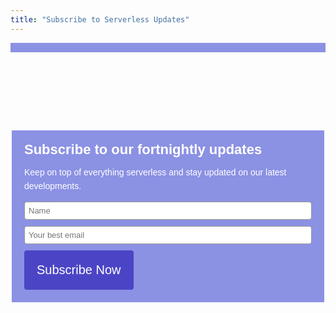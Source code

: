 ```yaml
---
title: "Subscribe to Serverless Updates"
---
```

<style>
    .slider .slide--item {
        height: 650px;
        padding-top:5%;
    }

    .bg-dark {
        background-color: #373737 !important;
    }

    .slider
    {
        width: 100%;
    }

    .slider p{
        color:#fff;
    }

    .slider .landing-titles{
        color: #fff;
        font-size: 38px;

    }

    .slider .row-content {
        padding-top: 80px;
    }

    .pt-100 {
        padding-top: 100px !important;
    }

    #feature2{
        padding-top: 100px;
        border-top: 15px solid #8b91e3;
        overflow: hidden;
    }

    .landing-text {
        margin: auto;
        text-align: center;
    }

    .landing-img img {
        max-width: 100%;
    }

    @media (max-width: 768px){
        .slider .slide--item {
            height: auto;
            margin-bottom: 40px;
        }
    }

    section#feature2 {
        color: #0c0316;
        padding-bottom: 75px;
    }

    .download-book {
        margin: 100px 0;
    }

 #_form_27_ { font-size:14px; line-height:1.6; font-family:arial, helvetica, sans-serif; margin:0; }
 #_form_27_ * { outline:0; }
 ._form_hide { display:none; visibility:hidden; }
 ._form_show { display:block; visibility:visible; }
 #_form_27_._form-top { top:0; }
 #_form_27_._form-bottom { bottom:0; }
 #_form_27_._form-left { left:0; }
 #_form_27_._form-right { right:0; }
 #_form_27_ input[type="text"],#_form_27_ input[type="date"],#_form_27_ textarea { padding:6px; height:auto; border:#979797 1px solid; border-radius:4px; color:#000 !important; font-size:13px; -webkit-box-sizing:border-box; -moz-box-sizing:border-box; box-sizing:border-box; }
 #_form_27_ textarea { resize:none; }
 #_form_27_ ._submit { -webkit-appearance:none; cursor:pointer; font-family:arial, sans-serif; font-size:20px; text-align:center; background:#4b45c6 !important; border:0 !important; -moz-border-radius:4px !important; -webkit-border-radius:4px !important; border-radius:4px !important; color:#fff !important; padding:20px !important; }
 #_form_27_ ._close-icon { cursor:pointer; background-image:url('https://d226aj4ao1t61q.cloudfront.net/esfkyjh1u_forms-close-dark.png'); background-repeat:no-repeat; background-size:14.2px 14.2px; position:absolute; display:block; top:11px; right:9px; overflow:hidden; width:16.2px; height:16.2px; }
 #_form_27_ ._close-icon:before { position:relative; }
 #_form_27_ ._form-body { margin-bottom:30px; }
 #_form_27_ ._form-image-left { width:150px; float:left; }
 #_form_27_ ._form-content-right { margin-left:164px; }
 #_form_27_ ._form-branding { color:#fff; font-size:10px; clear:both; text-align:left; margin-top:30px; font-weight:100; }
 #_form_27_ ._form-branding ._logo { display:block; width:130px; height:14px; margin-top:6px; background-image:url('https://d226aj4ao1t61q.cloudfront.net/hh9ujqgv5_aclogo_li.png'); background-size:130px auto; background-repeat:no-repeat; }
 #_form_27_ ._form-label,#_form_27_ ._form_element ._form-label { font-weight:bold; margin-bottom:5px; display:block; }
 #_form_27_._dark ._form-branding { color:#333; }
 #_form_27_._dark ._form-branding ._logo { background-image:url('https://d226aj4ao1t61q.cloudfront.net/jftq2c8s_aclogo_dk.png'); }
 #_form_27_ ._form_element { position:relative; margin-bottom:10px; font-size:0; max-width:100%; }
 #_form_27_ ._form_element * { font-size:14px; }
 #_form_27_ ._form_element._clear { clear:both; width:100%; float:none; }
 #_form_27_ ._form_element._clear:after { clear:left; }
 #_form_27_ ._form_element input[type="text"],#_form_27_ ._form_element input[type="date"],#_form_27_ ._form_element select,#_form_27_ ._form_element textarea:not(.g-recaptcha-response) { display:block; width:100%; -webkit-box-sizing:border-box; -moz-box-sizing:border-box; box-sizing:border-box; }
 #_form_27_ ._field-wrapper { position:relative; }
 #_form_27_ ._inline-style { float:left; }
 #_form_27_ ._inline-style input[type="text"] { width:150px; }
 #_form_27_ ._inline-style:not(._clear) + ._inline-style:not(._clear) { margin-left:20px; }
 #_form_27_ ._form_element img._form-image { max-width:100%; }
 #_form_27_ ._clear-element { clear:left; }
 #_form_27_ ._full_width { width:100%; }
 #_form_27_ ._form_full_field { display:block; width:100%; margin-bottom:10px; }
 #_form_27_ input[type="text"]._has_error,#_form_27_ textarea._has_error { border:#f37c7b 1px solid; }
 #_form_27_ input[type="checkbox"]._has_error { outline:#f37c7b 1px solid; }
 #_form_27_ ._error { display:block; position:absolute; font-size:13px; z-index:10000001; }
 #_form_27_ ._error._above { padding-bottom:4px; bottom:39px; right:0; }
 #_form_27_ ._error._below { padding-top:4px; top:100%; right:0; }
 #_form_27_ ._error._above ._error-arrow { bottom:0; right:15px; border-left:5px solid transparent; border-right:5px solid transparent; border-top:5px solid #f37c7b; }
 #_form_27_ ._error._below ._error-arrow { top:0; right:15px; border-left:5px solid transparent; border-right:5px solid transparent; border-bottom:5px solid #f37c7b; }
 #_form_27_ ._error-inner { padding:8px 12px; background-color:#f37c7b; font-size:13px; font-family:arial, sans-serif; color:#fff; text-align:center; text-decoration:none; -webkit-border-radius:4px; -moz-border-radius:4px; border-radius:4px; }
 #_form_27_ ._error-inner._form_error { margin-bottom:5px; text-align:left; }
 #_form_27_ ._button-wrapper ._error-inner._form_error { position:static; }
 #_form_27_ ._error-inner._no_arrow { margin-bottom:10px; }
 #_form_27_ ._error-arrow { position:absolute; width:0; height:0; }
 #_form_27_ ._error-html { margin-bottom:10px; }
 .pika-single { z-index:10000001 !important; }
 @media all and (min-width:320px) and (max-width:667px) { ::-webkit-scrollbar { display:none; }
 #_form_27_ { margin:0; width:100%; min-width:100%; max-width:100%; box-sizing:border-box; }
 #_form_27_ * { -webkit-box-sizing:border-box; -moz-box-sizing:border-box; box-sizing:border-box; font-size:1em; }
 #_form_27_ ._form-content { margin:0; width:100%; }
 #_form_27_ ._form-inner { display:block; min-width:100%; }
 #_form_27_ ._form-title,#_form_27_ ._inline-style { margin-top:0; margin-right:0; margin-left:0; }
 #_form_27_ ._form-title { font-size:1.2em; }
 #_form_27_ ._form_element { margin:0 0 20px; padding:0; width:100%; }
 #_form_27_ ._form-element,#_form_27_ ._inline-style,#_form_27_ input[type="text"],#_form_27_ label,#_form_27_ p,#_form_27_ textarea:not(.g-recaptcha-response) { float:none; display:block; width:100%; }
 #_form_27_ ._row._checkbox-radio label { display:inline; }
 #_form_27_ ._row,#_form_27_ p,#_form_27_ label { margin-bottom:0.7em; width:100%; }
 #_form_27_ ._row input[type="checkbox"],#_form_27_ ._row input[type="radio"] { margin:0 !important; vertical-align:middle !important; }
 #_form_27_ ._row input[type="checkbox"] + span label { display:inline; }
 #_form_27_ ._row span label { margin:0 !important; width:initial !important; vertical-align:middle !important; }
 #_form_27_ ._form-image { max-width:100%; height:auto !important; }
 #_form_27_ input[type="text"] { padding-left:10px; padding-right:10px; font-size:16px; line-height:1.3em; -webkit-appearance:none; }
 #_form_27_ input[type="radio"],#_form_27_ input[type="checkbox"] { display:inline-block; width:1.3em; height:1.3em; font-size:1em; margin:0 0.3em 0 0; vertical-align:baseline; }
 #_form_27_ button[type="submit"] { padding:20px; font-size:1.5em; }
 #_form_27_ ._inline-style { margin:20px 0 0 !important; }
 }
 #_form_27_ { position:relative; text-align:left; margin:25px auto 0; padding:20px; -webkit-box-sizing:border-box; -moz-box-sizing:border-box; box-sizing:border-box; *zoom:1; background:#8b91e3 !important; border:0px solid #b0b0b0 !important; width:500px; -moz-border-radius:0px !important; -webkit-border-radius:0px !important; border-radius:0px !important; color:#fff !important; }
 #_form_27_ ._form-title { font-size:22px; line-height:22px; font-weight:600; margin-bottom:0; }
 #_form_27_:before,#_form_27_:after { content:" "; display:table; }
 #_form_27_:after { clear:both; }
 #_form_27_._inline-style { width:auto; display:inline-block; }
 #_form_27_._inline-style input[type="text"],#_form_27_._inline-style input[type="date"] { padding:10px 12px; }
 #_form_27_._inline-style button._inline-style { position:relative; top:27px; }
 #_form_27_._inline-style p { margin:0; }
 #_form_27_._inline-style ._button-wrapper { position:relative; margin:27px 12.5px 0 20px; }
 #_form_27_ ._form-thank-you { position:relative; left:0; right:0; text-align:center; font-size:18px; }
 @media all and (min-width:320px) and (max-width:667px) { #_form_27_._inline-form._inline-style ._inline-style._button-wrapper { margin-top:20px !important; margin-left:0 !important; }
 }

</style>

<section id="feature2" class="section feature feature-2 feature-left bg-white">
    <div class="container">
        <div class="row" style="padding-bottom: 25px;">
            <form method="POST" action="https://dashbird.activehosted.com/proc.php" id="_form_27_" class="_form _form_27 _inline-form  " novalidate>
                <input type="hidden" name="u" value="27" />
                <input type="hidden" name="f" value="27" />
                <input type="hidden" name="s" />
                <input type="hidden" name="c" value="0" />
                <input type="hidden" name="m" value="0" />
                <input type="hidden" name="act" value="sub" />
                <input type="hidden" name="v" value="2" />
                <div class="_form-content">
                    <div class="_form_element _x66865696 _full_width _clear" >
                    <div class="_form-title">
                        Subscribe to our fortnightly updates
                    </div>
                    </div>
                    <div class="_form_element _x63621351 _full_width _clear" >
                    <div class="_html-code">
                        <p>
                        Keep on top of everything serverless and stay updated on our latest developments.
                        </p>
                    </div>
                    </div>
                    <div class="_form_element _x04328346 _full_width " >
                    <label class="_form-label">
                    </label>
                    <div class="_field-wrapper">
                        <input type="text" name="fullname" placeholder="Name" required/>
                    </div>
                    </div>
                    <div class="_form_element _x70483411 _full_width " >
                    <label class="_form-label">
                    </label>
                    <div class="_field-wrapper">
                        <input type="text" name="email" placeholder="Your best email" required/>
                    </div>
                    </div>
                    <div class="_button-wrapper _full_width">
                    <button id="_form_27_submit" class="_submit" type="submit">
                        Subscribe Now
                    </button>
                    </div>
                    <div class="_clear-element">
                    </div>
                </div>
                <div class="_form-thank-you" style="display:none;">
                </div>
                </form>
        </div>
    </div>
</section>

<script type="text/javascript">
window.cfields = [];
window._show_thank_you = function(id, message, trackcmp_url) {
  var form = document.getElementById('_form_' + id + '_'), thank_you = form.querySelector('._form-thank-you');
  form.querySelector('._form-content').style.display = 'none';
  thank_you.innerHTML = message;
  thank_you.style.display = 'block';
  if (typeof(trackcmp_url) != 'undefined' && trackcmp_url) {
    // Site tracking URL to use after inline form submission.
    _load_script(trackcmp_url);
  }
  if (typeof window._form_callback !== 'undefined') window._form_callback(id);
};
window._show_error = function(id, message, html) {
  var form = document.getElementById('_form_' + id + '_'), err = document.createElement('div'), button = form.querySelector('button'), old_error = form.querySelector('._form_error');
  if (old_error) old_error.parentNode.removeChild(old_error);
  err.innerHTML = message;
  err.className = '_error-inner _form_error _no_arrow';
  var wrapper = document.createElement('div');
  wrapper.className = '_form-inner';
  wrapper.appendChild(err);
  button.parentNode.insertBefore(wrapper, button);
  document.querySelector('[id^="_form"][id$="_submit"]').disabled = false;
  if (html) {
    var div = document.createElement('div');
    div.className = '_error-html';
    div.innerHTML = html;
    err.appendChild(div);
  }
};
window._load_script = function(url, callback) {
    var head = document.querySelector('head'), script = document.createElement('script'), r = false;
    script.type = 'text/javascript';
    script.charset = 'utf-8';
    script.src = url;
    if (callback) {
      script.onload = script.onreadystatechange = function() {
      if (!r && (!this.readyState || this.readyState == 'complete')) {
        r = true;
        callback();
        }
      };
    }
    head.appendChild(script);
};
(function() {
  if (window.location.search.search("excludeform") !== -1) return false;
  var getCookie = function(name) {
    var match = document.cookie.match(new RegExp('(^|; )' + name + '=([^;]+)'));
    return match ? match[2] : null;
  }
  var setCookie = function(name, value) {
    var now = new Date();
    var time = now.getTime();
    var expireTime = time + 1000 * 60 * 60 * 24 * 365;
    now.setTime(expireTime);
    document.cookie = name + '=' + value + '; expires=' + now + ';path=/';
  }
      var addEvent = function(element, event, func) {
    if (element.addEventListener) {
      element.addEventListener(event, func);
    } else {
      var oldFunc = element['on' + event];
      element['on' + event] = function() {
        oldFunc.apply(this, arguments);
        func.apply(this, arguments);
      };
    }
  }
  var _removed = false;
  var form_to_submit = document.getElementById('_form_27_');
  var allInputs = form_to_submit.querySelectorAll('input, select, textarea'), tooltips = [], submitted = false;

  var getUrlParam = function(name) {
    var regexStr = '[\?&]' + name + '=([^&#]*)';
    var results = new RegExp(regexStr, 'i').exec(window.location.href);
    return results != undefined ? decodeURIComponent(results[1]) : false;
  };

  for (var i = 0; i < allInputs.length; i++) {
    var regexStr = "field\\[(\\d+)\\]";
    var results = new RegExp(regexStr).exec(allInputs[i].name);
    if (results != undefined) {
      allInputs[i].dataset.name = window.cfields[results[1]];
    } else {
      allInputs[i].dataset.name = allInputs[i].name;
    }
    var fieldVal = getUrlParam(allInputs[i].dataset.name);

    if (fieldVal) {
      if (allInputs[i].type == "radio" || allInputs[i].type == "checkbox") {
        if (allInputs[i].value == fieldVal) {
          allInputs[i].checked = true;
        }
      } else {
        allInputs[i].value = fieldVal;
      }
    }
  }

  var remove_tooltips = function() {
    for (var i = 0; i < tooltips.length; i++) {
      tooltips[i].tip.parentNode.removeChild(tooltips[i].tip);
    }
      tooltips = [];
  };
  var remove_tooltip = function(elem) {
    for (var i = 0; i < tooltips.length; i++) {
      if (tooltips[i].elem === elem) {
        tooltips[i].tip.parentNode.removeChild(tooltips[i].tip);
        tooltips.splice(i, 1);
        return;
      }
    }
  };
  var create_tooltip = function(elem, text) {
    var tooltip = document.createElement('div'), arrow = document.createElement('div'), inner = document.createElement('div'), new_tooltip = {};
    if (elem.type != 'radio' && elem.type != 'checkbox') {
      tooltip.className = '_error';
      arrow.className = '_error-arrow';
      inner.className = '_error-inner';
      inner.innerHTML = text;
      tooltip.appendChild(arrow);
      tooltip.appendChild(inner);
      elem.parentNode.appendChild(tooltip);
    } else {
      tooltip.className = '_error-inner _no_arrow';
      tooltip.innerHTML = text;
      elem.parentNode.insertBefore(tooltip, elem);
      new_tooltip.no_arrow = true;
    }
    new_tooltip.tip = tooltip;
    new_tooltip.elem = elem;
    tooltips.push(new_tooltip);
    return new_tooltip;
  };
  var resize_tooltip = function(tooltip) {
    var rect = tooltip.elem.getBoundingClientRect();
    var doc = document.documentElement, scrollPosition = rect.top - ((window.pageYOffset || doc.scrollTop)  - (doc.clientTop || 0));
    if (scrollPosition < 40) {
      tooltip.tip.className = tooltip.tip.className.replace(/ ?(_above|_below) ?/g, '') + ' _below';
    } else {
      tooltip.tip.className = tooltip.tip.className.replace(/ ?(_above|_below) ?/g, '') + ' _above';
    }
  };
  var resize_tooltips = function() {
    if (_removed) return;
    for (var i = 0; i < tooltips.length; i++) {
      if (!tooltips[i].no_arrow) resize_tooltip(tooltips[i]);
    }
  };
  var validate_field = function(elem, remove) {
    var tooltip = null, value = elem.value, no_error = true;
    remove ? remove_tooltip(elem) : false;
    if (elem.type != 'checkbox') elem.className = elem.className.replace(/ ?_has_error ?/g, '');
    if (elem.getAttribute('required') !== null) {
      if (elem.type == 'radio' || (elem.type == 'checkbox' && /any/.test(elem.className))) {
        var elems = form_to_submit.elements[elem.name];
        if (!(elems instanceof NodeList || elems instanceof HTMLCollection) || elems.length <= 1) {
          no_error = elem.checked;
        }
        else {
          no_error = false;
          for (var i = 0; i < elems.length; i++) {
            if (elems[i].checked) no_error = true;
          }
        }
        if (!no_error) {
          tooltip = create_tooltip(elem, "Please select an option.");
        }
      } else if (elem.type =='checkbox') {
        var elems = form_to_submit.elements[elem.name], found = false, err = [];
        no_error = true;
        for (var i = 0; i < elems.length; i++) {
          if (elems[i].getAttribute('required') === null) continue;
          if (!found && elems[i] !== elem) return true;
          found = true;
          elems[i].className = elems[i].className.replace(/ ?_has_error ?/g, '');
          if (!elems[i].checked) {
            no_error = false;
            elems[i].className = elems[i].className + ' _has_error';
            err.push("Checking %s is required".replace("%s", elems[i].value));
          }
        }
        if (!no_error) {
          tooltip = create_tooltip(elem, err.join('<br/>'));
        }
      } else if (elem.tagName == 'SELECT') {
        var selected = true;
        if (elem.multiple) {
          selected = false;
          for (var i = 0; i < elem.options.length; i++) {
            if (elem.options[i].selected) {
              selected = true;
              break;
            }
          }
        } else {
          for (var i = 0; i < elem.options.length; i++) {
            if (elem.options[i].selected && !elem.options[i].value) {
              selected = false;
            }
          }
        }
        if (!selected) {
          elem.className = elem.className + ' _has_error';
          no_error = false;
          tooltip = create_tooltip(elem, "Please select an option.");
        }
      } else if (value === undefined || value === null || value === '') {
        elem.className = elem.className + ' _has_error';
        no_error = false;
        tooltip = create_tooltip(elem, "This field is required.");
      }
    }
    if (no_error && elem.name == 'email') {
      if (!value.match(/^[\+_a-z0-9-'&=]+(\.[\+_a-z0-9-']+)*@[a-z0-9-]+(\.[a-z0-9-]+)*(\.[a-z]{2,})$/i)) {
        elem.className = elem.className + ' _has_error';
        no_error = false;
        tooltip = create_tooltip(elem, "Enter a valid email address.");
      }
    }
    if (no_error && /date_field/.test(elem.className)) {
      if (!value.match(/^\d\d\d\d-\d\d-\d\d$/)) {
        elem.className = elem.className + ' _has_error';
        no_error = false;
        tooltip = create_tooltip(elem, "Enter a valid date.");
      }
    }
    tooltip ? resize_tooltip(tooltip) : false;
    return no_error;
  };
  var needs_validate = function(el) {
    return el.name == 'email' || el.getAttribute('required') !== null;
  };
  var validate_form = function(e) {
    var err = form_to_submit.querySelector('._form_error'), no_error = true;
    if (!submitted) {
      submitted = true;
      for (var i = 0, len = allInputs.length; i < len; i++) {
        var input = allInputs[i];
        if (needs_validate(input)) {
          if (input.type == 'text') {
            addEvent(input, 'blur', function() {
              this.value = this.value.trim();
              validate_field(this, true);
            });
            addEvent(input, 'input', function() {
              validate_field(this, true);
            });
          } else if (input.type == 'radio' || input.type == 'checkbox') {
            (function(el) {
              var radios = form_to_submit.elements[el.name];
              for (var i = 0; i < radios.length; i++) {
                addEvent(radios[i], 'click', function() {
                  validate_field(el, true);
                });
              }
            })(input);
          } else if (input.tagName == 'SELECT') {
            addEvent(input, 'change', function() {
              validate_field(this, true);
            });
          } else if (input.type == 'textarea'){
            addEvent(input, 'input', function() {
              validate_field(this, true);
            });
          }
        }
      }
    }
    remove_tooltips();
    for (var i = 0, len = allInputs.length; i < len; i++) {
      var elem = allInputs[i];
      if (needs_validate(elem)) {
        if (elem.tagName.toLowerCase() !== "select") {
          elem.value = elem.value.trim();
        }
        validate_field(elem) ? true : no_error = false;
      }
    }
    if (!no_error && e) {
      e.preventDefault();
    }
    resize_tooltips();
    return no_error;
  };
  addEvent(window, 'resize', resize_tooltips);
  addEvent(window, 'scroll', resize_tooltips);
  window._old_serialize = null;
  if (typeof serialize !== 'undefined') window._old_serialize = window.serialize;
  _load_script("//d3rxaij56vjege.cloudfront.net/form-serialize/0.3/serialize.min.js", function() {
    window._form_serialize = window.serialize;
    if (window._old_serialize) window.serialize = window._old_serialize;
  });
  var form_submit = function(e) {
    e.preventDefault();
    if (validate_form()) {
      // use this trick to get the submit button & disable it using plain javascript
      document.querySelector('#_form_27_submit').disabled = true;
            var serialized = _form_serialize(document.getElementById('_form_27_'));
      var err = form_to_submit.querySelector('._form_error');
      err ? err.parentNode.removeChild(err) : false;
      _load_script('https://dashbird.activehosted.com/proc.php?' + serialized + '&jsonp=true');
    }
    return false;
  };
  addEvent(form_to_submit, 'submit', form_submit);
})();

</script>
